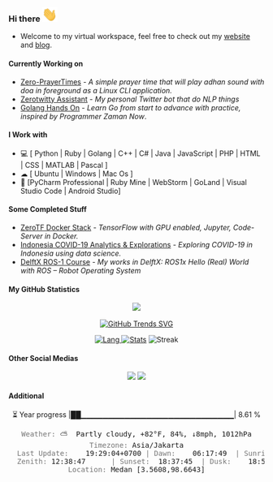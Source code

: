 ### Hi there <img src="https://raw.githubusercontent.com/noczero/noczero/master/styles/Hi.gif" width="30px">
* Welcome to my virtual workspace, feel free to check out my [website](https://satrya.zeroinside.id) and [blog](https://blog.zeroinside.id).

#### Currently Working on
* [Zero-PrayerTimes](https://github.com/noczero/Zero-PrayerTimes) - *A simple prayer time that will play adhan sound with doa in foreground as a Linux CLI application.*
* [Zerotwitty Assistant](https://github.com/noczero/Zerotwitty-Assistant) - *My personal Twitter bot that do NLP things*
* [Golang Hands On](https://github.com/noczero/Golang-Hands-On) - *Learn Go from start to advance with practice, inspired by Programmer Zaman Now*. 

#### I Work with
* 💻 [ Python | Ruby | Golang | C++ | C# | Java | JavaScript | PHP | HTML | CSS | MATLAB | Pascal ]
* ☁ [ Ubuntu | Windows | Mac Os ]
* :white_square_button: [PyCharm Professional | Ruby Mine | WebStorm | GoLand | Visual Studio Code | Android Studio]

#### Some Completed Stuff
* [ZeroTF Docker Stack](https://github.com/noczero/ZeroTF-Docker-Stack) - *TensorFlow with GPU enabled, Jupyter, Code-Server in Docker.*
* [Indonesia COVID-19 Analytics & Explorations](https://github.com/noczero/Indonesia-COVID-19-Analytics-n-Explorations) - *Exploring COVID-19 in Indonesia using data science.*
* [DelftX ROS-1 Course](https://github.com/noczero/DelftX-ROS-1-Course) - *My works in DelftX: ROS1x Hello (Real) World with ROS – Robot Operating System*


#### My GitHub Statistics
<div align="center"> 

![](https://komarev.com/ghpvc/?username=noczero&color=brightgreen)

[![GitHub Trends SVG](https://api.githubtrends.io/user/svg/noczero/langs?time_range=one_year&loc_metric=changed&compact=True&theme=bright_lights)](https://githubtrends.io)

[![Lang](https://github-readme-stats-eight-theta.vercel.app/api/top-langs/?username=noczero&layout=compact&langs_count=8&hide_border=true&theme=algolia) ![Stats](https://github-readme-stats.vercel.app/api?username=noczero&show_icons=true&hide_border=true&theme=algolia)](https://github.com/noczero) 
![Streak](https://github-readme-streak-stats.herokuapp.com/?user=noczero&count_private=true&theme=algolia&hide_border=true)

</div>

#### Other Social Medias
<p align="center">
<a href="https://linkedin.com/in/satrya-budi-pratama"><img src="https://img.shields.io/badge/-Satrya%20Budi%20Pratama-0077B5?style=flat&logo=Linkedin&logoColor=white"/></a>
<a href="mailto:satrya@zeroinside.id"><img src="https://img.shields.io/badge/-satrya@zeroinside.id-D14836?style=flat&logo=Gmail&logoColor=white"/></a>
</p>

#### Additional
<div align="center"> 
⏳ Year progress |██▁▁▁▁▁▁▁▁▁▁▁▁▁▁▁▁▁▁▁▁▁▁▁▁▁▁▁▁| 8.61 %
<pre>
<font color='#777777'>Weather:</font> ⛅️  Partly cloudy, +82°F, 84%, ↓8mph, 1012hPa
<font color='#777777'>Timezone:</font> Asia/Jakarta
<font color='#777777'>  Last Update:</font>    19:29:04+0700 <font color='#777777'>|</font> <font color='#777777'>Dawn:</font>    06:17:49  <font color='#777777'>|</font> <font color='#777777'>Sunrise:</font> 06:39:54
<font color='#777777'>  Zenith:</font> 12:38:47      <font color='#777777'>|</font> <font color='#777777'>Sunset:</font>  18:37:45  <font color='#777777'>|</font> <font color='#777777'>Dusk:</font>    18:59:49
<font color='#777777'>Location:</font> Medan [3.5608,98.6643]</pre>
</div>